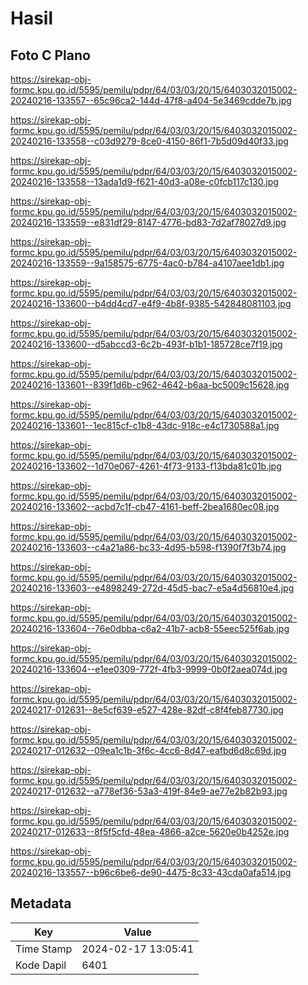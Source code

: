 # Hasil

## Foto C Plano

https://sirekap-obj-formc.kpu.go.id/5595/pemilu/pdpr/64/03/03/20/15/6403032015002-20240216-133557--65c96ca2-144d-47f8-a404-5e3469cdde7b.jpg

https://sirekap-obj-formc.kpu.go.id/5595/pemilu/pdpr/64/03/03/20/15/6403032015002-20240216-133558--c03d9279-8ce0-4150-86f1-7b5d09d40f33.jpg

https://sirekap-obj-formc.kpu.go.id/5595/pemilu/pdpr/64/03/03/20/15/6403032015002-20240216-133558--13ada1d9-f621-40d3-a08e-c0fcb117c130.jpg

https://sirekap-obj-formc.kpu.go.id/5595/pemilu/pdpr/64/03/03/20/15/6403032015002-20240216-133559--e831df29-8147-4776-bd83-7d2af78027d9.jpg

https://sirekap-obj-formc.kpu.go.id/5595/pemilu/pdpr/64/03/03/20/15/6403032015002-20240216-133559--9a158575-6775-4ac0-b784-a4107aee1db1.jpg

https://sirekap-obj-formc.kpu.go.id/5595/pemilu/pdpr/64/03/03/20/15/6403032015002-20240216-133600--b4dd4cd7-e4f9-4b8f-9385-542848081103.jpg

https://sirekap-obj-formc.kpu.go.id/5595/pemilu/pdpr/64/03/03/20/15/6403032015002-20240216-133600--d5abccd3-6c2b-493f-b1b1-185728ce7f19.jpg

https://sirekap-obj-formc.kpu.go.id/5595/pemilu/pdpr/64/03/03/20/15/6403032015002-20240216-133601--839f1d6b-c962-4642-b6aa-bc5009c15628.jpg

https://sirekap-obj-formc.kpu.go.id/5595/pemilu/pdpr/64/03/03/20/15/6403032015002-20240216-133601--1ec815cf-c1b8-43dc-918c-e4c1730588a1.jpg

https://sirekap-obj-formc.kpu.go.id/5595/pemilu/pdpr/64/03/03/20/15/6403032015002-20240216-133602--1d70e067-4261-4f73-9133-f13bda81c01b.jpg

https://sirekap-obj-formc.kpu.go.id/5595/pemilu/pdpr/64/03/03/20/15/6403032015002-20240216-133602--acbd7c1f-cb47-4161-beff-2bea1680ec08.jpg

https://sirekap-obj-formc.kpu.go.id/5595/pemilu/pdpr/64/03/03/20/15/6403032015002-20240216-133603--c4a21a86-bc33-4d95-b598-f1390f7f3b74.jpg

https://sirekap-obj-formc.kpu.go.id/5595/pemilu/pdpr/64/03/03/20/15/6403032015002-20240216-133603--e4898249-272d-45d5-bac7-e5a4d56810e4.jpg

https://sirekap-obj-formc.kpu.go.id/5595/pemilu/pdpr/64/03/03/20/15/6403032015002-20240216-133604--76e0dbba-c6a2-41b7-acb8-55eec525f6ab.jpg

https://sirekap-obj-formc.kpu.go.id/5595/pemilu/pdpr/64/03/03/20/15/6403032015002-20240216-133604--e1ee0309-772f-4fb3-9999-0b0f2aea074d.jpg

https://sirekap-obj-formc.kpu.go.id/5595/pemilu/pdpr/64/03/03/20/15/6403032015002-20240217-012631--8e5cf639-e527-428e-82df-c8f4feb87730.jpg

https://sirekap-obj-formc.kpu.go.id/5595/pemilu/pdpr/64/03/03/20/15/6403032015002-20240217-012632--09ea1c1b-3f6c-4cc6-8d47-eafbd6d8c69d.jpg

https://sirekap-obj-formc.kpu.go.id/5595/pemilu/pdpr/64/03/03/20/15/6403032015002-20240217-012632--a778ef36-53a3-419f-84e9-ae77e2b82b93.jpg

https://sirekap-obj-formc.kpu.go.id/5595/pemilu/pdpr/64/03/03/20/15/6403032015002-20240217-012633--8f5f5cfd-48ea-4866-a2ce-5620e0b4252e.jpg

https://sirekap-obj-formc.kpu.go.id/5595/pemilu/pdpr/64/03/03/20/15/6403032015002-20240216-133557--b96c6be6-de90-4475-8c33-43cda0afa514.jpg


## Metadata

| Key        | Value               |
| ---------- | ------------------- |
| Time Stamp | 2024-02-17 13:05:41 |
| Kode Dapil | 6401                |



